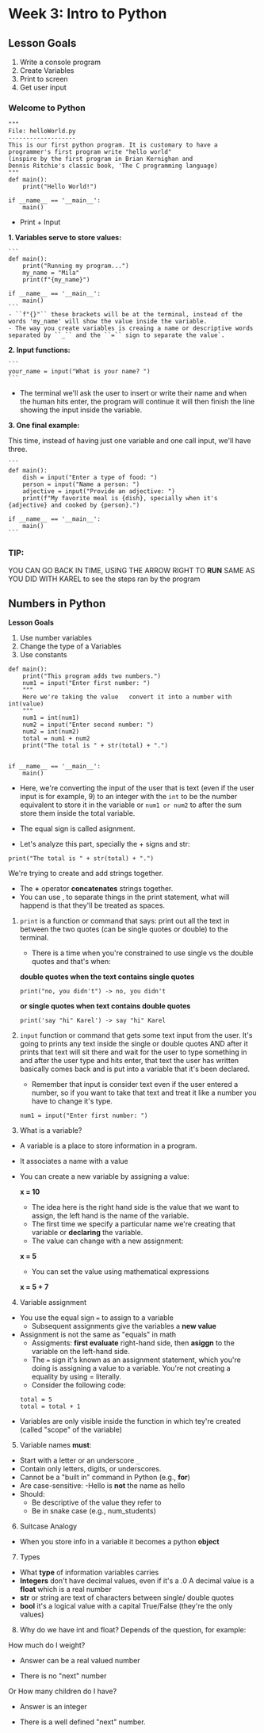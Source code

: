 # **Week 3: Intro to Python**

## **Lesson Goals**
1. Write a console program
2. Create Variables
3. Print to screen
4. Get user input

### Welcome to Python
```
"""
File: helloWorld.py
-------------------
This is our first python program. It is customary to have a programmer's first program write "hello world"
(inspire by the first program in Brian Kernighan and 
Dennis Ritchie's classic book, 'The C programming language)
"""
def main():
    print("Hello World!")

if __name__ == '__main__':
    main()
```

- Print + Input

**1. Variables serve to store values:**

    ```
    def main():
        print("Running my program...")
        my_name = "Mila"
        print(f"{my_name}")

    if __name__ == '__main__':
        main()
    ```
    - ``f"{}"`` these brackets will be at the terminal, instead of the words 'my_name' will show the value inside the variable.
    - The way you create variables is creaing a name or descriptive words separated by ``_`` and the ``=`` sign to separate the value`.
    
**2. Input functions:**

    ```
    your_name = input("What is your name? ")
    ```

- The terminal we'll ask the user to insert or write their name and when the human hits enter, the program will continue it will then finish the line showing the input inside the variable. 

**3. One final example:**

This time, instead of having just one variable and one call input, we'll have three. 

    ```
    def main():
        dish = input("Enter a type of food: ")
        person = input("Name a person: ")
        adjective = input("Provide an adjective: ")
        print(f"My favorite meal is {dish}, specially when it's {adjective} and cooked by {person}.")

    if __name__ == '__main__':
        main()
    ```
### **TIP:**

YOU CAN GO BACK IN TIME, USING THE ARROW RIGHT TO **RUN** SAME AS YOU DID WITH KAREL to see the steps ran by the program

## Numbers in Python
**Lesson Goals**
1. Use number variables
2. Change the type of a Variables
3. Use constants

```
def main():
    print("This program adds two numbers.")
    num1 = input("Enter first number: ")
    """
    Here we're taking the value   convert it into a number with int(value)
    """
    num1 = int(num1) 
    num2 = input("Enter second number: ")
    num2 = int(num2)
    total = num1 + num2
    print("The total is " + str(total) + ".")


if __name__ == '__main__':
    main()
```
* Here, we're converting the input of the user that is text (even if the user input is for example, 9) to an integer with the ``int`` to be the number equivalent to store it in the variable or ``num1 or num2`` to after the sum store them inside the total variable.
* The equal sign is called asignment. 


* Let's analyze this part, specially the + signs and str:
```
print("The total is " + str(total) + ".")
```
We're trying to create and add strings together. 
-   The **+** operator **concatenates** strings together.
- You can use , to separate things in the print statement, what will happend is that they'll be treated as spaces.

1. ``print`` is a function or command that says: print out all the text in between the two quotes (can be single quotes or double) to the terminal.
    - There is a time when you're constrained to use single vs the double quotes and that's when:

    **double quotes when the text contains single quotes**
    ```
    print("no, you didn't") -> no, you didn't 
    ``` 
    **or single quotes when text contains double quotes**
    ```
    print('say "hi" Karel') -> say "hi" Karel
    ```
2. ``input`` function or command that gets some text input from the user. It's going to prints any text inside the single or double quotes AND after it prints that text will sit there and wait for the user to type something in and after the user type and hits enter, that text the user has written basically comes back and is put into a variable that it's been declared. 
    * Remember that input is consider text even if the user entered a number, so if you want to take that text and treat it like a number you have to change it's type. 
    ``` 
    num1 = input("Enter first number: ")
    ``` 
3. What is a variable?

* A variable is a place to store information in a program. 
* It associates a name with a value
* You can create a new variable by assigning a value:

    **x = 10**
    * The idea here is the right hand side is the value that we want to assign, the left hand is the name of the variable.  
    * The first time we specify a particular name we're creating that variable or **declaring** the variable. 
    * The value can change with a new assignment:

    **x = 5**
    * You can set the value using mathematical expressions

    **x = 5 + 7**

4. Variable assignment
* You use the equal sign ``=`` to assign to a variable
    - Subsequent assignments give the variables a **new value** 
* Assignment is not the same as "equals" in math
    - Assigments: **first evaluate**  right-hand side, then **asiggn** to the variable on the left-hand side.
    - The ``=`` sign it's known as an assignment statement, which you're doing is assigning a value to a variable. You're not creating a equality by using = literally.
    - Consider the following code:
    ```
    total = 5
    total = total + 1
    ```
- Variables are only visible inside the function in which tey're created (called "scope" of the variable)

5. Variable names **must**:
- Start with a letter or an underscore ``_``
- Contain only letters, digits, or underscores.
- Cannot be a "built in" command in Python (e.g., **for**)
- Are case-sensitive:
    -Hello is **not** the name as hello
- Should:
    - Be descriptive of the value they refer to
    - Be in snake case (e.g., num_students)

6. Suitcase Analogy
*  When you store info in a variable it becomes a python **object**

7. Types
* What **type** of information variables carries
* **Integers** don't have decimal values, even if it's a .0 A decimal value is a **float** which is a real number 
* **str** or string are text of characters between single/ double quotes
* **bool** it's a logical value with a capital True/False (they're the only values)

8. Why do we have int and float?
    Depends of the question, for example:
    
How much do I weight? 
* Answer can be a real valued number
- There is no "next" number

Or How many children do I have?
* Answer is an integer
- There is a well defined "next" number. 
